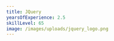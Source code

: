 ```yaml
---
title: JQuery
yearsOfExperience: 2.5
skillLevel: 65
image: /images/uploads/jquery_logo.png
---
```


